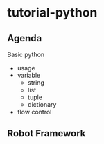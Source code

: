 # tutorial-python

Agenda
---------------------

Basic python
- usage
- variable
    - string
    - list
    - tuple
    - dictionary
- flow control


Robot Framework
---------------------
